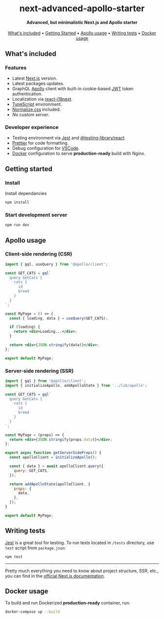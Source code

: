 <h1 align="center">
next-advanced-apollo-starter
</h1>

<h4 align="center">
  Advanced, but minimalistic Next.js and Apollo starter
</h4>

<p align="center">
  <a href="#whats-included">What's included</a> •
  <a href="#getting-started">Getting Started</a> •
  <a href="#apollo-usage">Apollo usage</a> •
  <a href="#writing-tests">Writing tests</a> •
  <a href="#docker-usage">Docker usage</a>
</p>

## What's included

### Features

- Latest [Next.js](https://nextjs.org/) version.
- Latest packages updates.
- GraphQL [Apollo](https://www.apollographql.com/docs/react/essentials/get-started/) client with built-in
  cookie-based [JWT](https://jwt.io/) token authentication.
- Localization via [react-i18next](https://react.i18next.com/).
- [TypeScript](https://www.typescriptlang.org/) environment.
- [Normalize.css](https://necolas.github.io/normalize.css/) included.
- _No custom server_.

### Developer experience

- Testing environment via [Jest](https://jestjs.io/)
  and [@testing-library/react](https://testing-library.com/docs/react-testing-library/intro).
- [Prettier](https://prettier.io/) for code formatting.
- Debug configuration for [VSCode](https://code.visualstudio.com/).
- [Docker](https://www.docker.com/) configuration to serve **production-ready** build with Nginx.

## Getting started

### Install

Install dependancies

```bash
npm install
```

### Start development server

```bash
npm run dev
```

## Apollo usage

### Client-side rendering (CSR)

```jsx
import { gql, useQuery } from '@apollo/client';

const GET_CATS = gql`
  query GetCats {
    cats {
      id
      breed
    }
  }
`;

const MyPage = () => {
  const { loading, data } = useQuery(GET_CATS);

  if (loading) {
    return <div>Loading...</div>;
  }

  return <div>{JSON.stringify(data)}</div>;
};

export default MyPage;
```

### Server-side rendering (SSR)

```jsx
import { gql } from '@apollo/client';
import { initializeApollo, addApolloState } from '../lib/apollo';

const GET_CATS = gql`
  query GetCats {
    cats {
      id
      breed
    }
  }
`;

const MyPage = (props) => {
  return <div>{JSON.stringify(props.data)}</div>;
};

export async function getServerSideProps() {
  const apolloClient = initializeApollo();

  const { data } = await apolloClient.query({
    query: GET_CATS,
  });

  return addApolloState(apolloClient, {
    props: {
      data,
    },
  });
}

export default MyPage;
```

## Writing tests

[Jest](https://jestjs.io/) is a great tool for testing. To run tests located in `/tests` directory, use `test` script
from `package.json`:

```bash
npm test
```

---

Pretty much everything you need to know about project structure, SSR, etc., you can find in
the [official Next.js documentation](https://nextjs.org/docs).

## Docker usage

To build and run Dockerized **production-ready** container, run:

```bash
docker-compose up --build
```

